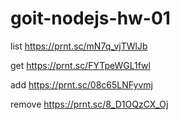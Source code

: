 # goit-nodejs-hw-01

list
https://prnt.sc/mN7q_vjTWlJb

get
https://prnt.sc/FYTpeWGL1fwl

add
https://prnt.sc/08c65LNFyvmj

remove
https://prnt.sc/8_D1OQzCX_Oj
